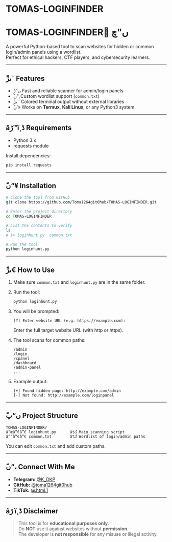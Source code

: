 # TOMAS-LOGINFINDER
# TOMAS-LOGINFINDER ًں”چ

A powerful Python-based tool to scan websites for hidden or common login/admin panels using a wordlist.  
Perfect for ethical hackers, CTF players, and cybersecurity learners.

---

## ًںژ¯ Features

- ًں”ژ Fast and reliable scanner for admin/login panels
- ًں“‚ Custom wordlist support (`common.txt`)
- ًںژ¨ Colored terminal output without external libraries
- ًں’» Works on **Termux**, **Kali Linux**, or any Python3 system

---

## âڑ™ï¸ڈ Requirements

- Python 3.x
- requests module

Install dependencies:

```bash
pip install requests
```

---

## ًں“¥ Installation

```bash
# Clone the tool from GitHub
git clone https://github.com/Toma1264git0hub/TOMAS-LOGINFINDER.git

# Enter the project directory
cd TOMAS-LOGINFINDER

# List the contents to verify
ls
# â‍¤ loginhunt.py  common.txt

# Run the tool
python loginhunt.py
```

---

## ًںڑ€ How to Use

1. Make sure `common.txt` and `loginhunt.py` are in the same folder.
2. Run the tool:
   ```bash
   python loginhunt.py
   ```
3. You will be prompted:
   ```
   [?] Enter website URL (e.g. https://example.com):
   ```
   Enter the full target website URL (with http or https).

4. The tool scans for common paths:
   ```
   /admin
   /login
   /cpanel
   /dashboard
   /admin-panel
   ...
   ```

5. Example output:
   ```
   [+] Found hidden page: http://example.com/admin
   [-] Not found: http://example.com/loginpanel
   ```

---

## ًں“پ Project Structure

```
TOMAS-LOGINFINDER/
â”œâ”€â”€ loginhunt.py      â†گ Main scanning script
â””â”€â”€ common.txt        â†گ Wordlist of login/admin paths
```

You can edit `common.txt` and add custom paths.

---

## ًں“، Connect With Me

- **Telegram:** [@K_DKP](https://t.me/K_DKP)
- **GitHub:** [@toma1264git0hub](https://github.com/toma1264git0hub)
- **TikTok:** [@.html.1](https://www.tiktok.com/@.html.1)

---

## âڑ ï¸ڈ Disclaimer

> This tool is for **educational purposes only**.  
> Do **NOT** use it against websites without **permission**.  
> The developer is **not responsible** for any misuse or illegal activity.

